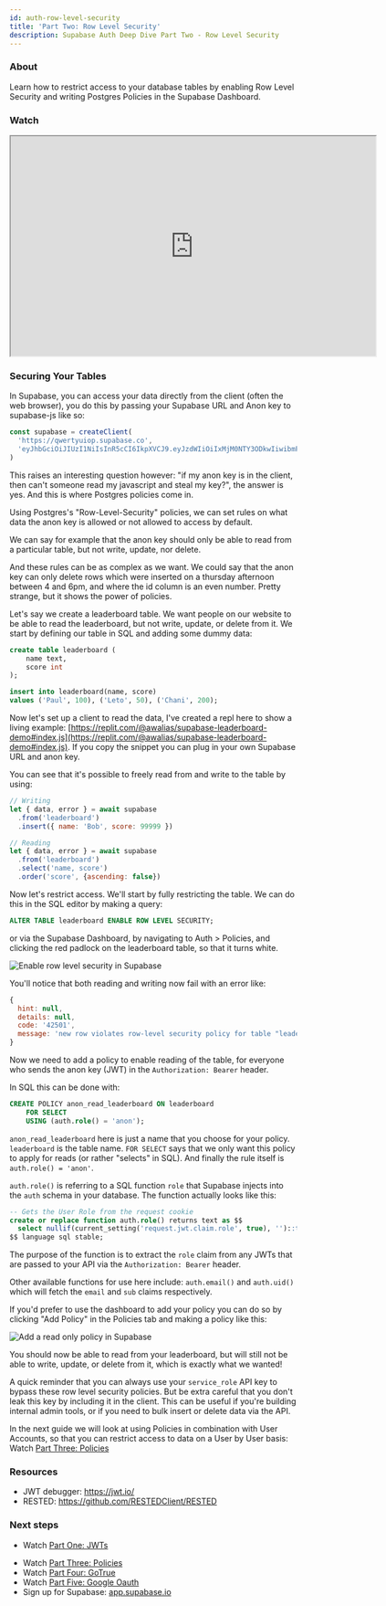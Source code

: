 ```yaml
---
id: auth-row-level-security
title: 'Part Two: Row Level Security'
description: Supabase Auth Deep Dive Part Two - Row Level Security
---
```


### About

Learn how to restrict access to your database tables by enabling Row Level Security and writing Postgres Policies in the Supabase Dashboard.


### Watch

<iframe className="w-full video-with-border" width="640" height="385" src="https://www.youtube-nocookie.com/embed/qY_iQ10IUhs" frameBorder="1" allow="accelerometer; autoplay; clipboard-write; encrypted-media; gyroscope; picture-in-picture" allowFullScreen></iframe>

### Securing Your Tables

In Supabase, you can access your data directly from the client (often the web browser), you do this by passing your Supabase URL and Anon key to supabase-js like so:

```js
const supabase = createClient(
  'https://qwertyuiop.supabase.co',
  'eyJhbGciOiJIUzI1NiIsInR5cCI6IkpXVCJ9.eyJzdWIiOiIxMjM0NTY3ODkwIiwibmFtZSI6IkpvaG4gRG9lIiwiaWF0IjoxNTE2MjM5MDIyfQ.SflKxwRJSMeKKF2QT4fwpMeJf36POk6yJV_adQssw5c'
)
```

This raises an interesting question however: "if my anon key is in the client, then can't someone read my javascript and steal my key?", the answer is yes. And this is where Postgres policies come in.

Using Postgres's "Row-Level-Security" policies, we can set rules on what data the anon key is allowed or not allowed to access by default.

We can say for example that the anon key should only be able to read from a particular table, but not write, update, nor delete.

And these rules can be as complex as we want. We could say that the anon key can only delete rows which were inserted on a thursday afternoon between 4 and 6pm, and where the id column is an even number. Pretty strange, but it shows the power of policies.

Let's say we create a leaderboard table. We want people on our website to be able to read the leaderboard, but not write, update, or delete from it. We start by defining our table in SQL and adding some dummy data:

```sql
create table leaderboard (
    name text,
    score int
);

insert into leaderboard(name, score)
values ('Paul', 100), ('Leto', 50), ('Chani', 200);
```

Now let's set up a client to read the data, I've created a repl here to show a living example: [https://replit.com/@awalias/supabase-leaderboard-demo#index.js](https://replit.com/@awalias/supabase-leaderboard-demo#index.js). If you copy the snippet you can plug in your own Supabase URL and anon key.

You can see that it's possible to freely read from and write to the table by using:

```js
// Writing
let { data, error } = await supabase
  .from('leaderboard')
  .insert({ name: 'Bob', score: 99999 })

// Reading
let { data, error } = await supabase
  .from('leaderboard')
  .select('name, score')
  .order('score', {ascending: false})
```

Now let's restrict access. We'll start by fully restricting the table. We can do this in the SQL editor by making a query:

```sql
ALTER TABLE leaderboard ENABLE ROW LEVEL SECURITY;
```

or via the Supabase Dashboard, by navigating to Auth > Policies, and clicking the red padlock on the leaderboard table, so that it turns white.

![Enable row level security in Supabase](/img/auth-deep-dive-2.png)

You'll notice that both reading and writing now fail with an error like:

```jsx
{
  hint: null,
  details: null,
  code: '42501',
  message: 'new row violates row-level security policy for table "leaderboard"'
}
```

Now we need to add a policy to enable reading of the table, for everyone who sends the anon key (JWT) in the `Authorization: Bearer` header.

In SQL this can be done with:

```sql
CREATE POLICY anon_read_leaderboard ON leaderboard
    FOR SELECT
    USING (auth.role() = 'anon');
```

`anon_read_leaderboard` here is just a name that you choose for your policy. `leaderboard` is the table name. `FOR SELECT` says that we only want this policy to apply for reads (or rather "selects" in SQL). And finally the rule itself is `auth.role() = 'anon'`.

`auth.role()` is referring to a SQL function `role` that Supabase injects into the `auth` schema in your database. The function actually looks like this:

```sql
-- Gets the User Role from the request cookie
create or replace function auth.role() returns text as $$
  select nullif(current_setting('request.jwt.claim.role', true), '')::text;
$$ language sql stable;
```

The purpose of the function is to extract the `role` claim from any JWTs that are passed to your API via the `Authorization: Bearer` header.

Other available functions for use here include: `auth.email()` and `auth.uid()` which will fetch the `email` and `sub` claims respectively. 

If you'd prefer to use the dashboard to add your policy you can do so by clicking "Add Policy" in the Policies tab and making a policy like this:

![Add a read only policy in Supabase](/img/auth-deep-dive-2-2.png)

You should now be able to read from your leaderboard, but will still not be able to write, update, or delete from it, which is exactly what we wanted!

A quick reminder that you can always use your `service_role` API key to bypass these row level security policies. But be extra careful that you don't leak this key by including it in the client. This can be useful if you're building internal admin tools, or if you need to bulk insert or delete data via the API.

In the next guide we will look at using Policies in combination with User Accounts, so that you can restrict access to data on a User by User basis: Watch [Part Three: Policies](/docs/learn/auth-deep-dive/auth-policies)

### Resources

- JWT debugger: https://jwt.io/​
- RESTED: https://github.com/RESTEDClient/RESTED

### Next steps

- Watch [Part One: JWTs](/docs/learn/auth-deep-dive/auth-deep-dive-jwts)
<!-- - Watch [Part Two: Row Level Security](/docs/learn/auth-deep-dive/auth-row-level-security) -->
- Watch [Part Three: Policies](/docs/learn/auth-deep-dive/auth-policies)
- Watch [Part Four: GoTrue](/docs/learn/auth-deep-dive/auth-gotrue)
- Watch [Part Five: Google Oauth](/docs/learn/auth-deep-dive/auth-google-oauth)
- Sign up for Supabase: [app.supabase.io](https://app.supabase.io)